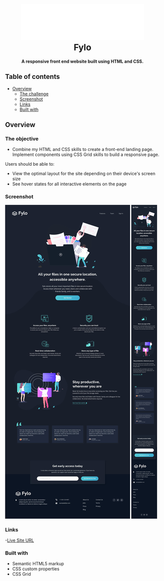 
<h1 align="center">
  <br>
  <a href="https://mitp7.github.io/Fylo-LandingPage/"><img src="images/logo.svg" alt="Fylo-logo" width="400"></a>
  <br>
  Fylo
  <br>
</h1>

<h4 align="center">A responsive front end website built using HTML and CSS.</h4>

## Table of contents

- [Overview](#overview)
  - [The challenge](#the-challenge)
  - [Screenshot](#screenshot)
  - [Links](#links)
  - [Built with](#built-with)

## Overview

### The objective
- Combine my HTML and CSS skills to create a front-end landing page. Implement components using CSS Grid skills to build a responsive page.

Users should be able to:
- View the optimal layout for the site depending on their device's screen size
- See hover states for all interactive elements on the page

### Screenshot

![Desktop-version](./design/desktop-design.jpg)
![Mobile-version](./design/mobile-design.jpg)

### Links

-[Live Site URL](https://mitp7.github.io/Fylo-LandingPage/)

### Built with

- Semantic HTML5 markup
- CSS custom properties
- CSS Grid

